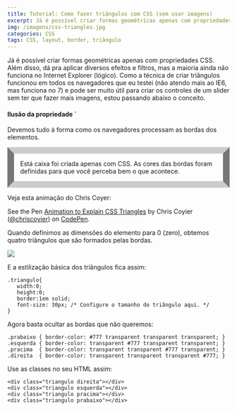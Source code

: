 ```yaml
---
title: Tutorial: Como fazer triângulos com CSS (sem usar imagens)
excerpt: Já é possível criar formas geométricas apenas com propriedades CSS... dá pra aplicar diversos efeitos e filtros, mas a maioria ainda não funciona no IE (lógico). A técnica funcionou em todos os navegadores...
img: /imagens/css-triangles.jpg
categories: CSS
tags: CSS, layout, border, triângulo
---
```


Já é possível criar formas geométricas apenas com propriedades CSS. Além disso, dá pra aplicar diversos efeitos e filtros, mas a maioria ainda não funciona no Internet Explorer (lógico). Como a técnica de criar triângulos funcionou em todos os navegadores que eu testei (não atendo mais ao IE6, mas funciona no 7) e pode ser muito útil para criar os controles de um slider sem ter que fazer mais imagens, estou passando abaixo o conceito.

#### Ilusão da propriedade `

Devemos tudo à forma como os navegadores processam as bordas dos elementos.

<div style="border:15px solid;border-color:#ccc #777;padding:1em;">Está caixa foi criada apenas com CSS. As cores das bordas foram definidas para que você perceba bem o que acontece.</div>

Veja esta animação do Chris Coyer:

<p data-height="380" data-theme-id="1572" data-slug-hash="lotjh" data-default-tab="result" data-user="chriscoyier" class='codepen'>See the Pen <a href='http://codepen.io/chriscoyier/pen/lotjh/'>Animation to Explain CSS Triangles</a> by Chris Coyier (<a href='http://codepen.io/chriscoyier'>@chriscoyier</a>) on <a href='http://codepen.io'>CodePen</a>.</p>
<script async src="//assets.codepen.io/assets/embed/ei.js"></script>

Quando definimos as dimensões do elemento para 0 (zero), obtemos quatro triângulos que são formados pelas bordas.

<img src="/imagens/triangle-example.gif" />

E a estilização básica dos triângulos fica assim:

```
.triangulo{
   width:0;
   height:0;
   border:1em solid;
   font-size: 30px; /* Configure o tamanho do triângulo aqui. */
}
```

Agora basta ocultar as bordas que não queremos:

```
.prabaixo { border-color: #777 transparent transparent transparent; }
.esquerda { border-color: transparent #777 transparent transparent; }
.pracima  { border-color: transparent transparent #777 transparent; }
.direita  { border-color: transparent transparent transparent #777; }
```

Use as classes no seu HTML assim:

```
<div class="triangulo direita"></div>
<div class="triangulo esquerda"></div>
<div class="triangulo pracima"></div>
<div class="triangulo prabaixo"></div>
```